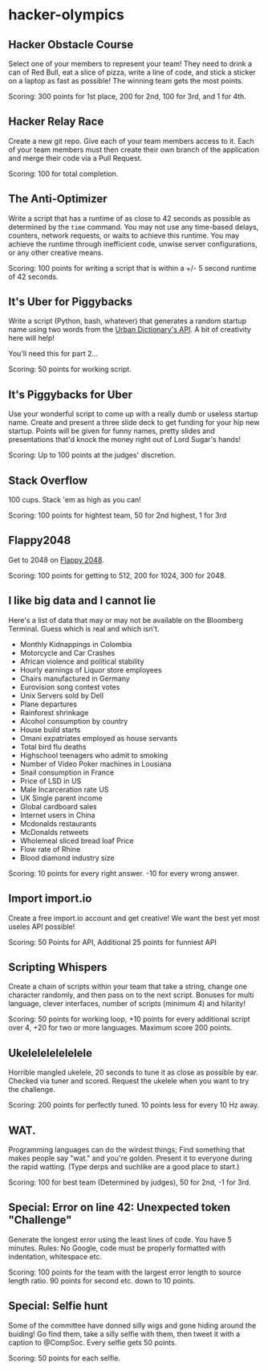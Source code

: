 hacker-olympics
===============


Hacker Obstacle Course
----------------------

Select one of your members to represent your team! They need to drink a can of Red Bull, eat a slice of pizza, write a line of code, and stick a sticker on a laptop as 
fast as possible! The winning team gets the most points.

Scoring: 300 points for 1st place, 200 for 2nd, 100 for 3rd, and 1 for 4th.


Hacker Relay Race
-----------------

Create a new git repo. Give each of your team members access to it. Each of your team members must then create their own branch of the application and merge their code via a Pull Request.

Scoring: 100 for total completion.


The Anti-Optimizer
------------------

Write a script that has a runtime of as close to 42 seconds as possible as determined by the `time` command. You may not use any time-based delays, counters, network requests, 
or waits to achieve this runtime. You may achieve the runtime through inefficient code, unwise server configurations, or any other creative means.

Scoring: 100 points for writing a script that is within a +/- 5 second runtime of 42 seconds.


It's Uber for Piggybacks
------------------------

Write a script (Python, bash, whatever) that generates a random startup name using two words from the [Urban Dictionary's API](http://api.urbandictionary.com/v0/random). A bit of creativity here will help!

You'll need this for part 2...

Scoring: 50 points for working script.


It's Piggybacks for Uber
------------------------

Use your wonderful script to come up with a really dumb or useless startup name. Create and present a three slide deck to get funding for your hip new startup. Points 
will be given for funny names, pretty slides and presentations that'd knock the money right out of Lord Sugar's hands!

Scoring: Up to 100 points at the judges' discretion.


Stack Overflow
--------------

100 cups. Stack 'em as high as you can!

Scoring: 100 points for hightest team, 50 for 2nd highest, 1 for 3rd


Flappy2048
----------

Get to 2048 on [Flappy 2048](http://flappy2048.com/).

Scoring: 100 points for getting to 512, 200 for 1024, 300 for 2048.


I like big data and I cannot lie
--------------------------------

Here's a list of data that may or may not be available on the Bloomberg Terminal. Guess which is real and which isn't.

 * Monthly Kidnappings in Colombia
 * Motorcycle and Car Crashes
 * African violence and political stability
 * Hourly earnings of Liquor store employees
 * Chairs manufactured in Germany
 * Eurovision song contest votes
 * Unix Servers sold by Dell
 * Plane departures
 * Rainforest shrinkage
 * Alcohol consumption by country
 * House build starts
 * Omani expatriates employed as house servants
 * Total bird flu deaths
 * Highschool teenagers who admit to smoking
 * Number of Video Poker machines in Lousiana
 * Snail consumption in France
 * Price of LSD in US
 * Male Incarceration rate US
 * UK Single parent income
 * Global cardboard sales
 * Internet users in China
 * Mcdonalds restaurants
 * McDonalds retweets
 * Wholemeal sliced bread loaf Price
 * Flow rate of Rhine
 * Blood diamond industry size

Scoring: 10 points for every right answer. -10 for every wrong answer.


Import import.io
----------------------------

Create a free import.io account and get creative! We want the best yet most useles API possible!

Scoring: 50 Points for API, Additional 25 points for funniest API


Scripting Whispers
------------------

Create a chain of scripts within your team that take a string, change one character randomly, and then pass on to the next script. Bonuses for multi language, 
clever interfaces, number of scripts (minimum 4) and hilarity! 

Scoring: 50 points for working loop, +10 points for every additional script over 4, +20 for two or more languages. Maximum score 200 points.


Ukelelelelelelele
-----------------

Horrible mangled ukelele, 20 seconds to tune it as close as possible by ear. Checked via tuner and scored. Request the ukelele when you want to try the challenge.

Scoring: 200 points for perfectly tuned. 10 points less for every 10 Hz away.


WAT.
----

Programming languages can do the wirdest things; Find something that makes people say "wat." and you're golden. Present it to everyone during the rapid watting. (Type derps and suchlike are a good place to start.)

Scoring: 100 for best team (Determined by judges), 50 for 2nd, -1 for 3rd.


Special: Error on line 42: Unexpected token "Challenge"
-------------------------------------------------------

Generate the longest error using the least lines of code. You have 5 minutes. Rules: No Google, code must be properly formatted with indentation, whitespace etc.

Scoring: 100 points for the team with the largest error length to source length ratio. 90 points for second etc. down to 10 points.


Special: Selfie hunt
--------------------

Some of the committee have donned silly wigs and gone hiding around the buiding! Go find them, take a silly selfie with them, then tweet it with a caption to @CompSoc. 
Every selfie gets 50 points.

Scoring: 50 points for each selfie.

